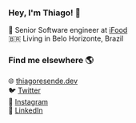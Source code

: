 
### Hey, I'm Thiago! 👋

🍔 Senior Software engineer at [iFood](https://ifood.com.br) <br />
🇧🇷 Living in Belo Horizonte, Brazil

### Find me elsewhere 🌎

🌐 [thiagoresende.dev](https://thiagoresende.dev) <br />
🐦 [Twitter](https://twitter.com/thiagorgcr) <br />
📸 [Instagram](https://instagram.com/thiago.gcr) <br />
💼 [LinkedIn](https://www.linkedin.com/in/thiago-resende-46175391) <br />

<!-- ![profile counter](https://komarev.com/ghpvc/?username=tresende&color=red) --!>
